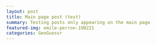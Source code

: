 ```yaml
---
layout: post
title: Main page post (test)
summary: Testing posts only appearing on the main page
featured-img: emile-perron-190221
categories: GeoGuessr
---
```


